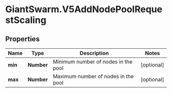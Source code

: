 # GiantSwarm.V5AddNodePoolRequestScaling

## Properties
Name | Type | Description | Notes
------------ | ------------- | ------------- | -------------
**min** | **Number** | Minimum number of nodes in the pool | [optional] 
**max** | **Number** | Maximum number of nodes in the pool | [optional] 


